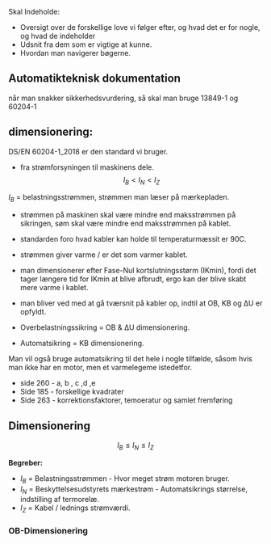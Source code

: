 Skal Indeholde: 

* Oversigt over de forskellige love vi følger efter, og hvad det er for nogle, og hvad de indeholder
* Udsnit fra dem som er vigtige at kunne. 
* Hvordan man navigerer bøgerne.



## Automatikteknisk dokumentation

når man snakker sikkerhedsvurdering, så skal man bruge 13849-1 og 60204-1

## dimensionering: 
DS/EN 60204-1_2018 er den standard vi bruger.

* fra strømforsyningen til maskinens dele. 
$$I_B < I_{N} < I_Z$$

$I_B$ = belastningsstrømmen, strømmen man læser på mærkepladen.

* strømmen på maskinen skal være mindre end maksstrømmen på sikringen, søm skal være mindre end maksstrømmen på kablet. 

* standarden foro hvad kabler kan holde til temperaturmæssit er 90C. 
* strømmen giver varme / er det som varmer kablet. 

* man dimensionerer efter Fase-Nul kortslutningsstørm (IKmin), fordi det tager længere tid for IKmin at blive afbrudt, ergo kan der blive skabt mere varme i kablet. 

* man bliver ved med at gå tværsnit på kabler op, indtil at OB, KB og ΔU er opfyldt. 

* Overbelastningssikring = OB & ΔU dimensionering.
* Automatsikring = KB dimensionering. 

Man vil også bruge automatsikring til det hele i nogle tilfælde, såsom hvis man ikke har en motor, men et varmelegeme istedetfor. 

* side 260 - a, b , c ,d ,e 
* Side 185 - forskellige kvadrater
* Side 263 - korrektionsfaktorer, temoeratur og samlet fremføring

## Dimensionering
$$I_B\le I_N\le I_Z$$

**Begreber:**
* $I_B$ = Belastningsstrømmen - Hvor meget strøm motoren bruger. 
* $I_N$ = Beskyttelsesudstyrets mærkestrøm - Automatsikrings størrelse, indstilling af termorelæ.
* $I_Z$ = Kabel / lednings strømværdi. 

### OB-Dimensionering

